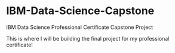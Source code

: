 # IBM-Data-Science-Capstone
IBM Data Science Professional Certificate Capstone Project

This is where I will be building the final project for my professional certificate!
